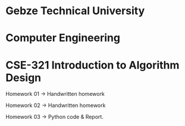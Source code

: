 # Gebze Technical University
# Computer Engineering
# CSE-321 Introduction to Algorithm Design

Homework 01 -> Handwritten homework

Homework 02 -> Handwritten homework

Homework 03 -> Python code & Report.
